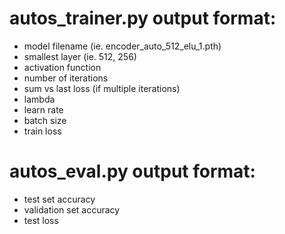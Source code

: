 # autos_trainer.py output format:
- model filename (ie. encoder_auto_512_elu_1.pth)
- smallest layer (ie. 512, 256)
- activation function
- number of iterations
- sum vs last loss (if multiple iterations)
- lambda
- learn rate
- batch size
- train loss

# autos_eval.py output format:
- test set accuracy
- validation set accuracy
- test loss

